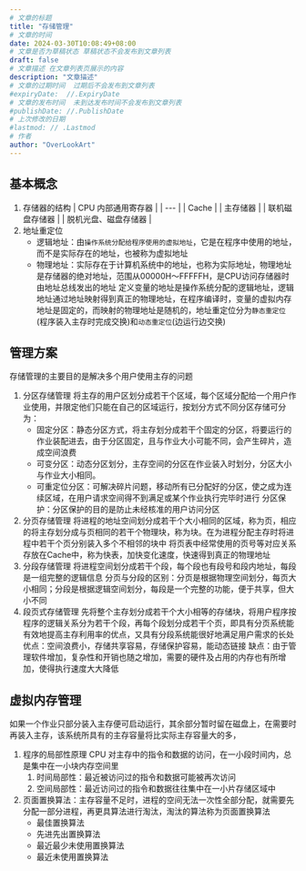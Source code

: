 ```yaml
---
# 文章的标题
title: "存储管理"
# 文章的时间
date: 2024-03-30T10:08:49+08:00
# 文章是否为草稿状态 草稿状态不会发布到文章列表
draft: false
# 文章描述 在文章列表页展示的内容
description: "文章描述"
# 文章的过期时间  过期后不会发布到文章列表
#expiryDate:  //.ExpiryDate
# 文章的发布时间  未到达发布时间不会发布到文章列表
#publishDate: //.PublishDate
# 上次修改的日期
#lastmod: // .Lastmod
# 作者
author: "OverLookArt"
---
```


## 基本概念

1. 存储器的结构
   | CPU 内部通用寄存器 |
   | --- |
   | Cache |
   | 主存储器 |
   | 联机磁盘存储器 |
   | 脱机光盘、磁盘存储器 |
2. 地址重定位
   * 逻辑地址：由`操作系统分配给程序使用的虚拟地址`，它是在程序中使用的地址，而不是实际存在的地址，也被称为虚拟地址
   * 物理地址：实际存在于计算机系统中的地址，也称为实际地址，物理地址是存储器的绝对地址，范围从00000H～FFFFFH，是CPU访问存储器时由地址总线发出的地址
   定义变量的地址是操作系统分配的逻辑地址，逻辑地址通过地址映射得到真正的物理地址，在程序编译时，变量的虚拟内存地址是固定的，而映射的物理地址是随机的，地址重定位分为`静态重定位`(程序装入主存时完成交换)和`动态重定位`(边运行边交换)

## 管理方案

存储管理的主要目的是解决多个用户使用主存的问题

1. 分区存储管理
   将主存的用户区划分成若干个区域，每个区域分配给一个用户作业使用，并限定他们只能在自己的区域运行，按划分方式不同分区存储可分为：
   * 固定分区：静态分区方式，将主存划分成若干个固定的分区，将要运行的作业装配进去，由于分区固定，且与作业大小可能不同，会产生碎片，造成空间浪费
   * 可变分区：动态分区划分，主存空间的分区在作业装入时划分，分区大小与作业大小相同。
   * 可重定位分区：可解决碎片问题，移动所有已分配好的分区，使之成为连续区域，在用户请求空间得不到满足或某个作业执行完毕时进行
   分区保护：分区保护的目的是防止未经核准的用户访问分区
2. 分页存储管理
   将进程的地址空间划分成若干个大小相同的区域，称为页，相应的将主存划分成与页相同的若干个物理块，称为块。在为进程分配主存时将进程中若干个页分别装入多个不相邻的块中
   将页表中经常使用的页号等对应关系存放在Cache中，称为快表，加快变化速度，快速得到真正的物理地址
3. 分段存储管理
   将进程空间划分成若干个段，每个段也有段号和段内地址，每段是一组完整的逻辑信息
   分页与分段的区别：分页是根据物理空间划分，每页大小相同；分段是根据逻辑空间划分，每段是一个完整的功能，便于共享，但大小不同
4. 段页式存储管理
   先将整个主存划分成若干个大小相等的存储块，将用户程序按程序的逻辑关系分为若干个段，再每个段划分成若干个页，即具有分页系统能有效地提高主存利用率的优点，又具有分段系统能很好地满足用户需求的长处
   优点：空间浪费小，存储共享容易，存储保护容易，能动态链接
   缺点：由于管理软件增加，复杂性和开销也随之增加，需要的硬件及占用的内存也有所增加，使得执行速度大大降低

## 虚拟内存管理

如果一个作业只部分装入主存便可启动运行，其余部分暂时留在磁盘上，在需要时再装入主存，该系统所具有的主存容量将比实际主存容量大的多，

1. 程序的局部性原理
   CPU 对主存中的指令和数据的访问，在一小段时间内，总是集中在一小块内存空间里
   1. 时间局部性：最近被访问过的指令和数据可能被再次访问
   2. 空间局部性：最近访问过的指令和数据往往集中在一小片存储区域中
2. 页面置换算法：主存容量不足时，进程的空间无法一次性全部分配，就需要先分配一部分进程，再更具算法进行淘汰，淘汰的算法称为页面置换算法
   * 最佳置换算法
   * 先进先出置换算法
   * 最近最少未使用置换算法
   * 最近未使用置换算法
